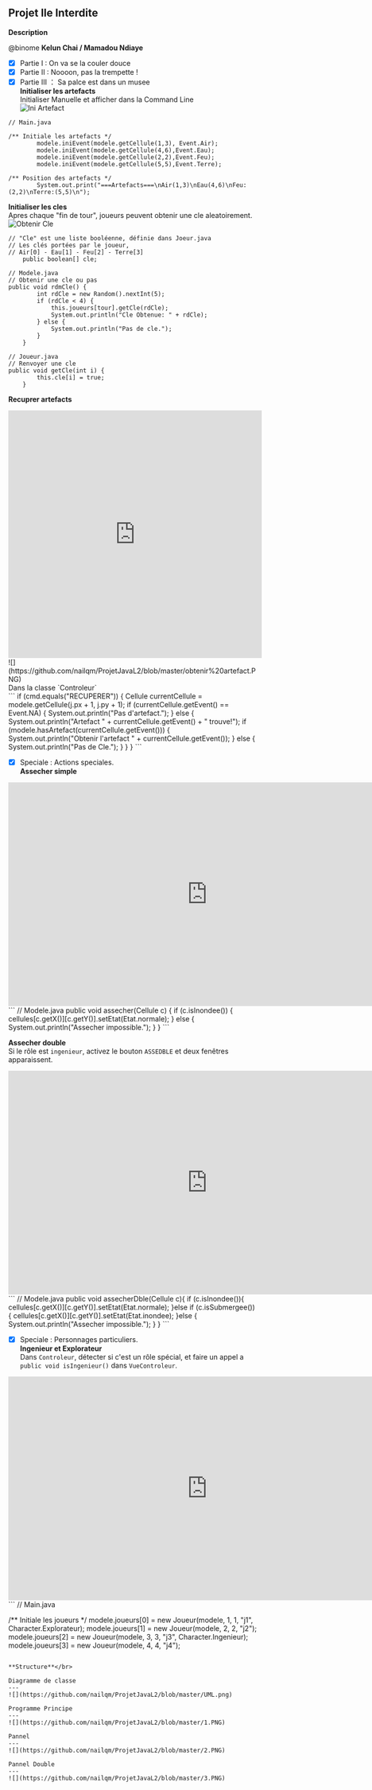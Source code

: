 Projet Ile Interdite
---
**Description**

@binome **Kelun Chai  /  Mamadou Ndiaye**</br>
- [x] Partie I : On va se la couler douce
- [x] Partie II : Noooon, pas la trempette !
- [x] Partie III ： Sa palce est dans un musee</br>
**Initialiser les artefacts**</br>
Initialiser Manuelle et afficher dans la Command Line</br>
![Ini Artefact](https://github.com/nailqm/ProjetJavaL2/blob/master/artefact.PNG)</br>
```
// Main.java 

/** Initiale les artefacts */
        modele.iniEvent(modele.getCellule(1,3), Event.Air);
        modele.iniEvent(modele.getCellule(4,6),Event.Eau);
        modele.iniEvent(modele.getCellule(2,2),Event.Feu);
        modele.iniEvent(modele.getCellule(5,5),Event.Terre);
        
/** Position des artefacts */
        System.out.print("===Artefacts===\nAir(1,3)\nEau(4,6)\nFeu:(2,2)\nTerre:(5,5)\n");
```

**Initialiser les cles**</br>
Apres chaque "fin de tour", joueurs peuvent obtenir une cle aleatoirement.</br>
![Obtenir Cle](https://github.com/nailqm/ProjetJavaL2/blob/master/obtenir%20cle.PNG)</br>
```
// "Cle" est une liste booléenne, définie dans Joeur.java
// Les clés portées par le joueur,
// Air[0] - Eau[1] - Feu[2] - Terre[3]
    public boolean[] cle;

// Modele.java
// Obtenir une cle ou pas
public void rdmCle() {
        int rdCle = new Random().nextInt(5);
        if (rdCle < 4) {
            this.joueurs[tour].getCle(rdCle);
            System.out.println("Cle Obtenue: " + rdCle);
        } else {
            System.out.println("Pas de cle.");
        }
    }
    
// Joueur.java
// Renvoyer une cle
public void getCle(int i) {
        this.cle[i] = true;
    }
```

**Recuprer artefacts**</br>
<iframe height=498 width=510 src="https://github.com/nailqm/ProjetJavaL2/blob/master/recuprer.mp4" frameborder=0 allowfullscreen></iframe>
</br>
![](https://github.com/nailqm/ProjetJavaL2/blob/master/obtenir%20artefact.PNG)</br>
Dans la classe `Controleur` </br>
```
if (cmd.equals("RECUPERER")) {
            Cellule currentCellule = modele.getCellule(j.px + 1, j.py + 1);
            if (currentCellule.getEvent() == Event.NA) {
                System.out.println("Pas d'artefact.");
            } else {
                System.out.println("Artefact " + currentCellule.getEvent() + " trouve!");
                if (modele.hasArtefact(currentCellule.getEvent())) {
                    System.out.println("Obtenir l'artefact " + currentCellule.getEvent());
                } else {
                    System.out.println("Pas de Cle.");
                }
            }
        }
 ```       
 
- [x] Speciale : Actions speciales.</br>
**Assecher simple**</br>
<iframe 
    height=450 
    width=800 
    src="https://github.com/nailqm/ProjetJavaL2/blob/master/assecher-simple.mp4" 
    frameborder=0 
    allowfullscreen>
</iframe>
</br>
```
// Modele.java
public void assecher(Cellule c) {
        if (c.isInondee()) {
            cellules[c.getX()][c.getY()].setEtat(Etat.normale);
        }  else {
            System.out.println("Assecher impossible.");
        }
    }
```

**Assecher double**</br>
Si le rôle est `ingenieur`, activez le bouton `ASSEDBLE` et deux fenêtres apparaissent.</br>
<iframe 
    height=450 
    width=800 
    src="https://github.com/nailqm/ProjetJavaL2/blob/master/assecher-dble.mp4" 
    frameborder=0 
    allowfullscreen>
</iframe>
</br>
```
// Modele.java
public void assecherDble(Cellule c){
        if (c.isInondee()){
            cellules[c.getX()][c.getY()].setEtat(Etat.normale);
        }else if (c.isSubmergee()) {
            cellules[c.getX()][c.getY()].setEtat(Etat.inondee);
        }else {
            System.out.println("Assecher impossible.");
        }
    }
 ```   
 
- [x] Speciale : Personnages particuliers. </br>
**Ingenieur et Explorateur**</br>
Dans `Controleur`, détecter si c'est un rôle spécial, et faire un appel a `public void isIngenieur()` dans `VueControleur`.</br>
<iframe 
    height=450 
    width=800 
    src="https://github.com/nailqm/ProjetJavaL2/blob/master/charactere-speciale.mp4" 
    frameborder=0 
    allowfullscreen>
</iframe>
</br>
```
// Main.java

/** Initiale les joueurs */
        modele.joueurs[0] = new Joueur(modele, 1, 1, "j1", Character.Explorateur);
        modele.joueurs[1] = new Joueur(modele, 2, 2, "j2");
        modele.joueurs[2] = new Joueur(modele, 3, 3, "j3", Character.Ingenieur);
        modele.joueurs[3] = new Joueur(modele, 4, 4, "j4");
```

**Structure**</br>

Diagramme de classe
---
![](https://github.com/nailqm/ProjetJavaL2/blob/master/UML.png)

Programme Principe
---
![](https://github.com/nailqm/ProjetJavaL2/blob/master/1.PNG)

Pannel
---
![](https://github.com/nailqm/ProjetJavaL2/blob/master/2.PNG)

Pannel Double
---
![](https://github.com/nailqm/ProjetJavaL2/blob/master/3.PNG)
